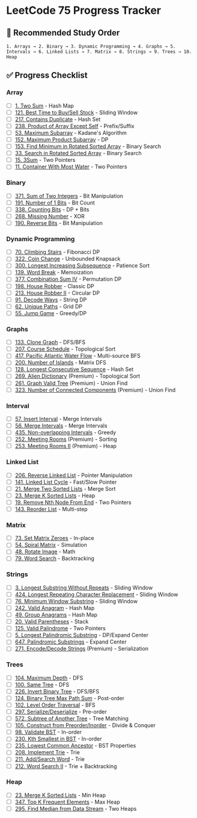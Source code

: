 # LeetCode 75 Progress Tracker

## 🔄 **Recommended Study Order**
    1. Arrays → 2. Binary → 3. Dynamic Programming → 4. Graphs → 5. Intervals → 6. Linked Lists → 7. Matrix → 8. Strings → 9. Trees → 10. Heap

## ✅ **Progress Checklist**
### **Array**
- [ ] [1. Two Sum](https://leetcode.com/problems/two-sum/) - Hash Map
- [ ] [121. Best Time to Buy/Sell Stock](https://leetcode.com/problems/best-time-to-buy-and-sell-stock/) - Sliding Window
- [ ] [217. Contains Duplicate](https://leetcode.com/problems/contains-duplicate/) - Hash Set
- [ ] [238. Product of Array Except Self](https://leetcode.com/problems/product-of-array-except-self/) - Prefix/Suffix
- [ ] [53. Maximum Subarray](https://leetcode.com/problems/maximum-subarray/) - Kadane's Algorithm
- [ ] [152. Maximum Product Subarray](https://leetcode.com/problems/maximum-product-subarray/) - DP
- [ ] [153. Find Minimum in Rotated Sorted Array](https://leetcode.com/problems/find-minimum-in-rotated-sorted-array/) - Binary Search
- [ ] [33. Search in Rotated Sorted Array](https://leetcode.com/problems/search-in-rotated-sorted-array/) - Binary Search
- [ ] [15. 3Sum](https://leetcode.com/problems/3sum/) - Two Pointers
- [ ] [11. Container With Most Water](https://leetcode.com/problems/container-with-most-water/) - Two Pointers

### **Binary**
- [ ] [371. Sum of Two Integers](https://leetcode.com/problems/sum-of-two-integers/) - Bit Manipulation
- [ ] [191. Number of 1 Bits](https://leetcode.com/problems/number-of-1-bits/) - Bit Count
- [ ] [338. Counting Bits](https://leetcode.com/problems/counting-bits/) - DP + Bits
- [ ] [268. Missing Number](https://leetcode.com/problems/missing-number/) - XOR
- [ ] [190. Reverse Bits](https://leetcode.com/problems/reverse-bits/) - Bit Manipulation

### **Dynamic Programming**
- [ ] [70. Climbing Stairs](https://leetcode.com/problems/climbing-stairs/) - Fibonacci DP
- [ ] [322. Coin Change](https://leetcode.com/problems/coin-change/) - Unbounded Knapsack
- [ ] [300. Longest Increasing Subsequence](https://leetcode.com/problems/longest-increasing-subsequence/) - Patience Sort
- [ ] [139. Word Break](https://leetcode.com/problems/word-break/) - Memoization
- [ ] [377. Combination Sum IV](https://leetcode.com/problems/combination-sum-iv/) - Permutation DP
- [ ] [198. House Robber](https://leetcode.com/problems/house-robber/) - Classic DP
- [ ] [213. House Robber II](https://leetcode.com/problems/house-robber-ii/) - Circular DP
- [ ] [91. Decode Ways](https://leetcode.com/problems/decode-ways/) - String DP
- [ ] [62. Unique Paths](https://leetcode.com/problems/unique-paths/) - Grid DP
- [ ] [55. Jump Game](https://leetcode.com/problems/jump-game/) - Greedy/DP

### **Graphs**
- [ ] [133. Clone Graph](https://leetcode.com/problems/clone-graph/) - DFS/BFS
- [ ] [207. Course Schedule](https://leetcode.com/problems/course-schedule/) - Topological Sort
- [ ] [417. Pacific Atlantic Water Flow](https://leetcode.com/problems/pacific-atlantic-water-flow/) - Multi-source BFS
- [ ] [200. Number of Islands](https://leetcode.com/problems/number-of-islands/) - Matrix DFS
- [ ] [128. Longest Consecutive Sequence](https://leetcode.com/problems/longest-consecutive-sequence/) - Hash Set
- [ ] [269. Alien Dictionary](https://leetcode.com/problems/alien-dictionary/) (Premium) - Topological Sort
- [ ] [261. Graph Valid Tree](https://leetcode.com/problems/graph-valid-tree/) (Premium) - Union Find
- [ ] [323. Number of Connected Components](https://leetcode.com/problems/number-of-connected-components-in-an-undirected-graph/) (Premium) - Union Find

### **Interval**
- [ ] [57. Insert Interval](https://leetcode.com/problems/insert-interval/) - Merge Intervals
- [ ] [56. Merge Intervals](https://leetcode.com/problems/merge-intervals/) - Merge Intervals
- [ ] [435. Non-overlapping Intervals](https://leetcode.com/problems/non-overlapping-intervals/) - Greedy
- [ ] [252. Meeting Rooms](https://leetcode.com/problems/meeting-rooms/) (Premium) - Sorting
- [ ] [253. Meeting Rooms II](https://leetcode.com/problems/meeting-rooms-ii/) (Premium) - Heap

### **Linked List**
- [ ] [206. Reverse Linked List](https://leetcode.com/problems/reverse-linked-list/) - Pointer Manipulation
- [ ] [141. Linked List Cycle](https://leetcode.com/problems/linked-list-cycle/) - Fast/Slow Pointer
- [ ] [21. Merge Two Sorted Lists](https://leetcode.com/problems/merge-two-sorted-lists/) - Merge Sort
- [ ] [23. Merge K Sorted Lists](https://leetcode.com/problems/merge-k-sorted-lists/) - Heap
- [ ] [19. Remove Nth Node From End](https://leetcode.com/problems/remove-nth-node-from-end-of-list/) - Two Pointers
- [ ] [143. Reorder List](https://leetcode.com/problems/reorder-list/) - Multi-step

### **Matrix**
- [ ] [73. Set Matrix Zeroes](https://leetcode.com/problems/set-matrix-zeroes/) - In-place
- [ ] [54. Spiral Matrix](https://leetcode.com/problems/spiral-matrix/) - Simulation
- [ ] [48. Rotate Image](https://leetcode.com/problems/rotate-image/) - Math
- [ ] [79. Word Search](https://leetcode.com/problems/word-search/) - Backtracking

### **Strings**
- [ ] [3. Longest Substring Without Repeats](https://leetcode.com/problems/longest-substring-without-repeating-characters/) - Sliding Window
- [ ] [424. Longest Repeating Character Replacement](https://leetcode.com/problems/longest-repeating-character-replacement/) - Sliding Window
- [ ] [76. Minimum Window Substring](https://leetcode.com/problems/minimum-window-substring/) - Sliding Window
- [ ] [242. Valid Anagram](https://leetcode.com/problems/valid-anagram/) - Hash Map
- [ ] [49. Group Anagrams](https://leetcode.com/problems/group-anagrams/) - Hash Map
- [ ] [20. Valid Parentheses](https://leetcode.com/problems/valid-parentheses/) - Stack
- [ ] [125. Valid Palindrome](https://leetcode.com/problems/valid-palindrome/) - Two Pointers
- [ ] [5. Longest Palindromic Substring](https://leetcode.com/problems/longest-palindromic-substring/) - DP/Expand Center
- [ ] [647. Palindromic Substrings](https://leetcode.com/problems/palindromic-substrings/) - Expand Center
- [ ] [271. Encode/Decode Strings](https://leetcode.com/problems/encode-and-decode-strings/) (Premium) - Serialization

### **Trees**
- [ ] [104. Maximum Depth](https://leetcode.com/problems/maximum-depth-of-binary-tree/) - DFS
- [ ] [100. Same Tree](https://leetcode.com/problems/same-tree/) - DFS
- [ ] [226. Invert Binary Tree](https://leetcode.com/problems/invert-binary-tree/) - DFS/BFS
- [ ] [124. Binary Tree Max Path Sum](https://leetcode.com/problems/binary-tree-maximum-path-sum/) - Post-order
- [ ] [102. Level Order Traversal](https://leetcode.com/problems/binary-tree-level-order-traversal/) - BFS
- [ ] [297. Serialize/Deserialize](https://leetcode.com/problems/serialize-and-deserialize-binary-tree/) - Pre-order
- [ ] [572. Subtree of Another Tree](https://leetcode.com/problems/subtree-of-another-tree/) - Tree Matching
- [ ] [105. Construct from Preorder/Inorder](https://leetcode.com/problems/construct-binary-tree-from-preorder-and-inorder-traversal/) - Divide & Conquer
- [ ] [98. Validate BST](https://leetcode.com/problems/validate-binary-search-tree/) - In-order
- [ ] [230. Kth Smallest in BST](https://leetcode.com/problems/kth-smallest-element-in-a-bst/) - In-order
- [ ] [235. Lowest Common Ancestor](https://leetcode.com/problems/lowest-common-ancestor-of-a-binary-search-tree/) - BST Properties
- [ ] [208. Implement Trie](https://leetcode.com/problems/implement-trie-prefix-tree/) - Trie
- [ ] [211. Add/Search Word](https://leetcode.com/problems/add-and-search-word-data-structure-design/) - Trie
- [ ] [212. Word Search II](https://leetcode.com/problems/word-search-ii/) - Trie + Backtracking

### **Heap**
- [ ] [23. Merge K Sorted Lists](https://leetcode.com/problems/merge-k-sorted-lists/) - Min Heap
- [ ] [347. Top K Frequent Elements](https://leetcode.com/problems/top-k-frequent-elements/) - Max Heap
- [ ] [295. Find Median from Data Stream](https://leetcode.com/problems/find-median-from-data-stream/) - Two Heaps